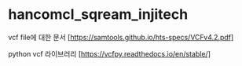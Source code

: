 # hancomcl_sqream_injitech

vcf file에 대한 문서 [https://samtools.github.io/hts-specs/VCFv4.2.pdf]

python vcf 라이브러리 [https://vcfpy.readthedocs.io/en/stable/]